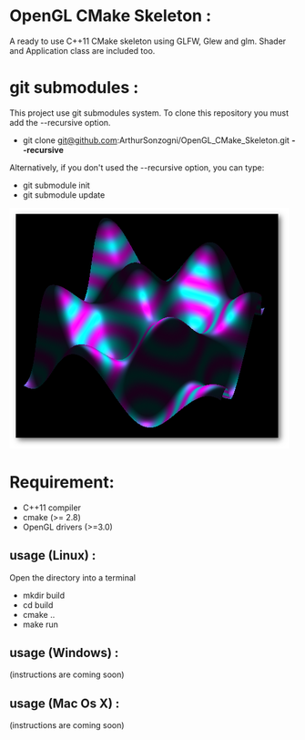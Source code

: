 
OpenGL CMake Skeleton :
=======================

A ready to use C++11 CMake skeleton using GLFW, Glew and glm.
Shader and Application class are included too.

git submodules :
================

This project use git submodules system.
To clone this repository you must add the --recursive option.
* git clone git@github.com:ArthurSonzogni/OpenGL_CMake_Skeleton.git **--recursive**

Alternatively, if you don't used the --recursive option, you can type:
* git submodule init
* git submodule update

![output result](output.png)


Requirement:
============
* C++11 compiler
* cmake (>= 2.8)
* OpenGL drivers (>=3.0)

usage (Linux) : 
---------------

Open the directory into a terminal
* mkdir build
* cd build
* cmake ..
* make run

usage (Windows) :
-----------------
(instructions are coming soon)


usage (Mac Os X) :
------------------
(instructions are coming soon)
